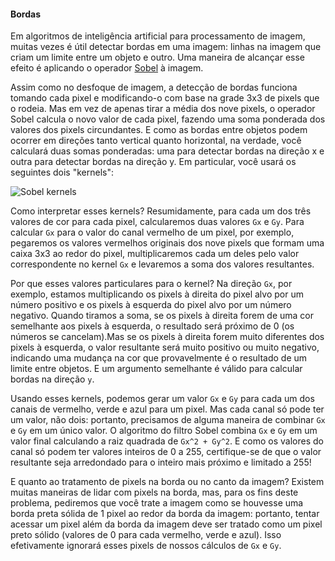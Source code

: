 #### Bordas

Em algoritmos de inteligência artificial para processamento de imagem, muitas vezes é útil detectar bordas em uma imagem: linhas na imagem que criam um limite entre um objeto e outro. Uma maneira de alcançar esse efeito é aplicando o operador [Sobel](https://en.wikipedia.org/wiki/Sobel_operator) à imagem.

Assim como no desfoque de imagem, a detecção de bordas funciona tomando cada pixel e modificando-o com base na grade 3x3 de pixels que o rodeia. Mas em vez de apenas tirar a média dos nove pixels, o operador Sobel calcula o novo valor de cada pixel, fazendo uma soma ponderada dos valores dos pixels circundantes. E como as bordas entre objetos podem ocorrer em direções tanto vertical quanto horizontal, na verdade, você calculará duas somas ponderadas: uma para detectar bordas na direção x e outra para detectar bordas na direção y. Em particular, você usará os seguintes dois "kernels":

![Sobel kernels](https://cs50.harvard.edu/x/2023/psets/4/filter/more/sobel.png)

Como interpretar esses kernels? Resumidamente, para cada um dos três valores de cor para cada pixel, calcularemos duas valores `Gx` e `Gy`. Para calcular `Gx` para o valor do canal vermelho de um pixel, por exemplo, pegaremos os valores vermelhos originais dos nove pixels que formam uma caixa 3x3 ao redor do pixel, multiplicaremos cada um deles pelo valor correspondente no kernel `Gx` e levaremos a soma dos valores resultantes.

Por que esses valores particulares para o kernel? Na direção `Gx`, por exemplo, estamos multiplicando os pixels à direita do pixel alvo por um número positivo e os pixels à esquerda do pixel alvo por um número negativo. Quando tiramos a soma, se os pixels à direita forem de uma cor semelhante aos pixels à esquerda, o resultado será próximo de 0 (os números se cancelam).Mas se os pixels à direita forem muito diferentes dos pixels à esquerda, o valor resultante será muito positivo ou muito negativo, indicando uma mudança na cor que provavelmente é o resultado de um limite entre objetos. E um argumento semelhante é válido para calcular bordas na direção `y`.

Usando esses kernels, podemos gerar um valor `Gx` e `Gy` para cada um dos canais de vermelho, verde e azul para um pixel. Mas cada canal só pode ter um valor, não dois: portanto, precisamos de alguma maneira de combinar `Gx` e `Gy` em um único valor. O algoritmo do filtro Sobel combina `Gx` e `Gy` em um valor final calculando a raiz quadrada de `Gx^2 + Gy^2`. E como os valores do canal só podem ter valores inteiros de 0 a 255, certifique-se de que o valor resultante seja arredondado para o inteiro mais próximo e limitado a 255!

E quanto ao tratamento de pixels na borda ou no canto da imagem? Existem muitas maneiras de lidar com pixels na borda, mas, para os fins deste problema, pediremos que você trate a imagem como se houvesse uma borda preta sólida de 1 pixel ao redor da borda da imagem: portanto, tentar acessar um pixel além da borda da imagem deve ser tratado como um pixel preto sólido (valores de 0 para cada vermelho, verde e azul). Isso efetivamente ignorará esses pixels de nossos cálculos de `Gx` e `Gy`.